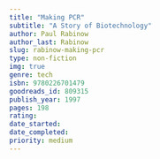 ```yaml
---
title: "Making PCR"
subtitle: "A Story of Biotechnology"
author: Paul Rabinow
author_last: Rabinow
slug: rabinow-making-pcr
type: non-fiction
img: true
genre: tech
isbn: 9780226701479
goodreads_id: 809315
publish_year: 1997
pages: 198
rating: 
date_started:
date_completed:
priority: medium
---
```

